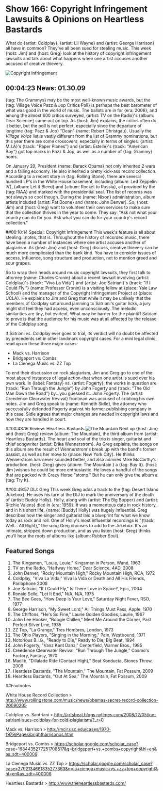 


# Show 166: Copyright Infringement Lawsuits & Opinions on Heartless Bastards
What do {artist: Coldplay}, {artist: Lil Wayne} and {artist: George Harrison} all have in common? They've all been sued for stealing music. This week {host: Jim} and {host: Greg} look at the history of copyright infringement lawsuits and talk about what happens when one artist accuses another accused of creative thievery.

![Copyright Infringement](http://old.soundopinions.org/images/2011/sampling.jpg)

## 00:04:23 News: 01.30.09
{tag: The Grammys} may be the most well-known music awards, but the {tag: Village Voice Pazz & Jop Critics Poll} is perhaps the best barometer of what was good in the world of music. The ballots are in for {era: 2008}, and among the almost 600 critics surveyed, {artist: TV on the Radio}'s {album: Dear Science} came out on top. As {host: Jim} explains, the critics often do it better, but the poll is not perfect, especially since the departure of longtime {tag: Pazz & Jop} "Dean" {name: Robert Christgau}. Usually the *Village Voice* list is vastly different from the list of Grammy nominations, but this year there are some crossovers, especially in terms of singles. {artist: M.I.A}'s {track: "Paper Planes"} and {artist: Estelle}'s {track: "American Boy"} got top marks in Pazz & Jop, as well as a number of {tag: Grammy} noms.

On January 20, President {name: Barack Obama} not only inherited 2 wars and a failing economy. He also inherited a pretty kick-ass record collection. According to a recent story in {tag: Rolling Stone}, there are several hundred LP's in the White House basement, including {album: Led Zeppelin IV}, {album: Let it Bleed} and {album: Rocket to Russia}, all provided by the {tag: RIAA} and marked with the presidential seal. The list of records was not always so cool though. During the {name: Nixon} administration, album artists included {artist: Pat Boone} and {name: John Denver}. So, {host: Jim} and {host: Greg} want to volunteer their own services to make sure that the collection thrives in the year to come. They say: "Ask not what your country can do for you. Ask what you can do for your country's record collection."

##00:10:14 Special: Copyright Infringement
This week's feature is all about stealing...notes, that is. Throughout the history of recorded music, there have been a number of instances where one artist accuses another of plagiarism. As {host: Jim} and {host: Greg} discuss, creative thievery can be much more complicated than the bank kind. You have to consider issues of access, influence, song structure and production, not to mention greed and sour grapes.

So to wrap their heads around music copyright lawsuits, they first talk to attorney {name: Charles Cronin} about a recent lawsuit involving {artist: Coldplay}'s {track: "Viva La Vida"} and {artist: Joe Satriani}'s {track: "If I Could Fly."} {name: Professor Cronin} is a visiting fellow at {place: Yale Law School} and the manager of the Copyright Infringement Project at {place: UCLA}. He explains to Jim and Greg that while it may be unlikely that the members of Coldplay sat around jamming to Satriani's guitar licks, a jury might still feel they had access, even unconsciously. The melodic similarities are tiny, but evident. What may be harder for the plaintiff Satriani to prove is that the audience for his music was at all affected by the release of the Coldplay song.

If Satriani vs. Coldplay ever goes to trial, its verdict will no doubt be affected by precedents set in other landmark copyright cases. For a mini legal clinic, read up on these three major cases:

- Mack vs. Harrison
- Bridgeport vs. Combs
- La Cienega Music vs. ZZ Top

To end their discussion on rock plagiarism, Jim and Greg go to one of the most absurd instances of legal action-that when one artist is sued over his own work. In {label: Fantasy} vs. {artist: Fogerty}, the works in question are {track: "Run Through the Jungle"} by John Fogerty and {track: "The Old Man Down the Road"} by...you guessed it...John Fogerty. The {artist: Creedence Clearwater Revival} frontman was accused of cribbing his own notes. Jim and Greg speak to {name: Kenneth Sidle}, the attorney who successfully defended Fogerty against his former publishing company in this case. Sidle agrees that major changes are needed in copyright laws and how they are handled in court.

##00:43:16 Review: Heartless Bastards
![The Mountain](http://is1.mzstatic.com/image/thumb/Music1/v4/1a/22/8a/1a228ab9-d8c6-8d4c-0dbe-638bc6792636/886444675796.jpg/600x600bb-85.jpg "39969876/913796272")
Next up {host: Jim} and {host: Greg} review {album: The Mountain}, the third album from {artist: Heartless Bastards}. The heart and soul of the trio is singer, guitarist and chief songwriter {artist: Erika Wennerstrom}. As Greg explains, the songs on this album are the result of Wennerstrom's break up with the band's former bassist, as well as her move to {place: New York City}. He thinks Wennerstrom has never sounded better, and also admires Mike McCarthy's production. {host: Greg} gives {album: The Mountain } a {tag: Buy It}. {host: Jim }wishes he could be more enthusiastic. He loves a handful of the songs that are packed with Crazy Horse "stomp." But he can only give the album a {tag: Try It}.

##00:49:57 DIJ: Greg
This week Greg adds a track to the {tag: Desert Island Jukebox}. He uses his turn at the DIJ to mark the anniversary of the death of {artist: Buddy Holly}. Holly, along with {artist: The Big Bopper} and {artist: Ritchie Valens} died in {era: 1959}. It was a momentous date in rock history, and in his short life, {name: [Buddy] Holly} was hugely influential. Greg describes how the singer and guitarist laid a blueprint for what we know today as rock and roll. One of Holly's most influential recordings is "{track: Well... All Right}," the song Greg chooses to add to the Jukebox. It's an intimate, stripped down production, and as you listen {host: Greg} thinks you'll hear the roots of albums like {album: Rubber Soul}.

## Featured Songs
1. The Kingsmen, "Louie, Louie," Kingsmen in Person, Wand, 1963 
2. TV on the Radio, "Halfway Home," Dear Science, 4AD, 2008
3. John Denver, "Rocky Mountain High," Rocky Mountain High, RCA, 1972
4. Coldplay, "Viva La Vida," Viva la Vida or Death and All His Friends, Parlophone 2008
5. Joe Satriani, "If I Could Fly," Is There Love in Space?, Epic, 2004 
6. Ronald Selle, "Let It End," N/A, N/A, 1975 
7. The Bee Gees, "How Deep Is Your Love," Saturday Night Fever, RSO, 1977 
8. George Harrison, "My Sweet Lord," All Things Must Pass, Apple, 1970 
9. The Chiffons, "He's So Fine," Laurie Golden Goodies, Laurie, 1967 
10. John Lee Hooker, "Boogie Chillen," Meet Me Around the Corner, Past Perfect Silver Line, 1935
11. ZZ Top, "La Grange," Tres Hombres, London, 1973 
12. The Ohio Players, "Singing in the Morning," Pain, Westbound, 1971 
13. Notorious B.I.G., "Ready to Die," Ready to Die, Big Beat, 1994 
14. John Fogerty, "Vanz Kant Danz," Centerfield, Warner Bros., 1985 
15. Creedence Clearwater Revival, "Run Through The Jungle," Cosmo's Factory, Fantasy, 1970 
16. Madlib, "Dillalade Ride (Contact High)," Beat Konducta, Stones Throw, 2009 
17. Heartless Bastards, "The Mountain," The Mountain, Fat Possum, 2009 
18. Heartless Bastards, "Out At Sea," The Mountain, Fat Possum, 2009 

##Footnotes

White House Record Collection > http://www.rollingstone.com/music/news/obamas-secret-record-collection-20090205

Coldplay vs. Santriani > http://artsbeat.blogs.nytimes.com/2008/12/05/joe-satriani-sues-coldplay-for-cold-plagiarism/?_r=0

Mack vs. Harrison > http://mcir.usc.edu/cases/1970-1979/Pages/brightharrisongs.html

Bridgeport vs. Combs > https://scholar.google.com/scholar_case?case=1684435277251708517&q=bridgeport+vs.+combs+copyright&hl=en&as_sdt=400006

La Cienega Music vs. ZZ Top > https://scholar.google.com/scholar_case?case=2792134661835277363&q=la+cienga+music+vs.+zz+top+copyright&hl=en&as_sdt=400006

Heartless Bastards > http://www.theheartlessbastards.com/